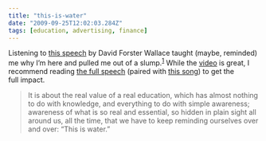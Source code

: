 ```yaml
---
title: "this-is-water"
date: "2009-09-25T12:02:03.284Z"
tags: [education, advertising, finance]
---
```


<p>Listening to <a href="http://vimeo.com/65576562">this speech</a> by David Forster Wallace taught (maybe, reminded) me why I&#x2019;m here and pulled me out of a slump.<sup class="footnote-link" id="footnote-link-227-1"><a href="http://newlyancient.com/2013/05/12/this-is-water#footnote-227-1" rel="footnote">1</a></sup> While the <a href="http://vimeo.com/65576562">video</a> is great, I recommend reading <a href="http://web.archive.org/web/20080213082423/http://www.marginalia.org/dfw_kenyon_commencement.html">the full speech</a> (paired with <a href="http://www.youtube.com/watch?v=4B6E0mijV5A">this song</a>) to get the full&#xA0;impact.</p>
<blockquote>It is about the real value of a real education, which has almost nothing to do with knowledge, and everything to do with simple awareness; awareness of what is so real and essential, so hidden in plain sight all around us, all the time, that we have to keep reminding ourselves over and over: &#x201C;This is water.&#x201D;</blockquote>
